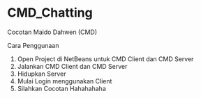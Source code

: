 # CMD_Chatting
Cocotan Maido Dahwen (CMD)

Cara Penggunaan
1. Open Project di NetBeans untuk CMD Client dan CMD Server
2. Jalankan CMD Client dan CMD Server
3. Hidupkan Server
4. Mulai Login menggunakan Client
5. Silahkan Cocotan Hahahahaha
